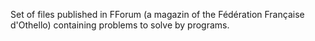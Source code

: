 Set of files published in FForum (a magazin of the Fédération Française d'Othello) containing problems to solve by programs.
